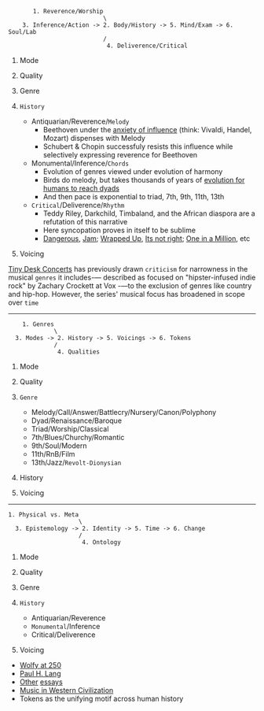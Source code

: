 ```
       1. Reverence/Worship
                           \
    3. Inference/Action -> 2. Body/History -> 5. Mind/Exam -> 6. Soul/Lab
                           /
                            4. Deliverence/Critical
```

1. Mode
2. Quality
3. Genre
4. `History`
   - Antiquarian/Reverence/`Melody`
     - Beethoven under the [anxiety of influence](https://en.wikipedia.org/wiki/The_Anxiety_of_Influence) (think: Vivaldi, Handel, Mozart) dispenses with Melody
     - Schubert & Chopin successfuly resists this influence while selectively expressing reverence for Beethoven
   - Monumental/Inference/`Chords`
     - Evolution of genres viewed under evolution of harmony
     - Birds do melody, but takes thousands of years of [evolution for humans to reach dyads](https://www.youtube.com/watch?v=8fHi36dvTdE)
     - And then pace is exponential to triad, 7th, 9th, 11th, 13th
   - `Critical`/Deliverence/`Rhythm`
     - Teddy Riley, Darkchild, Timbaland, and the African diaspora are a refutation of this narrative
     - Here syncopation proves in itself to be sublime
     - [Dangerous](https://www.youtube.com/watch?v=jr9uliNQwNA), [Jam](https://www.youtube.com/watch?v=JbHI1yI1Ndk); [Wrapped Up](https://www.youtube.com/watch?v=Vf2bsErnO0Q), [Its not right](https://www.youtube.com/watch?v=6J538b-OLRU); [One in a Million](https://www.youtube.com/watch?v=KKSz4NE6PwY), etc
     
5. Voicing

[Tiny Desk Concerts](https://en.wikipedia.org/wiki/List_of_Tiny_Desk_Concerts) has previously drawn `criticism` for narrowness in the musical `genres` it includes-— described as focused on "hipster-infused indie rock" by Zachary Crockett at Vox -—to the exclusion of genres like country and hip-hop. However, the series' musical focus has broadened in scope over `time`

---

```
    1. Genres
             \
  3. Modes -> 2. History -> 5. Voicings -> 6. Tokens
             /
              4. Qualities
```

1. Mode
2. Quality
3. `Genre`
   - Melody/Call/Answer/Battlecry/Nursery/Canon/Polyphony
   - Dyad/Renaissance/Baroque
   - Triad/Worship/Classical
   - 7th/Blues/Churchy/Romantic
   - 9th/Soul/Modern
   - 11th/RnB/Film
   - 13th/Jazz/`Revolt-Dionysian`
     
4. History
5. Voicing

---


```
1. Physical vs. Meta
                    \
  3. Epistemology -> 2. Identity -> 5. Time -> 6. Change
                    /
                     4. Ontology
```
1. Mode
2. Quality
3. Genre
4. `History`
   - Antiquarian/Reverence
   - `Monumental`/Inference
   - Critical/Deliverence
     
5. Voicing
   
- [Wolfy at 250](https://github.com/muzaale/muzaale.github.io/blob/main/bwv/music_mozart200.pdf)
- [Paul H. Lang](https://github.com/muzaale/muzaale.github.io/blob/main/bwv/music_paulhenrylang.pdf)
- [Other](https://github.com/muzaale/muzaale.github.io/blob/main/bwv/music_bach300.pdf) [essays](https://github.com/muzaale/muzaale.github.io/blob/main/bwv/music_handel300.pdf)
- [Music in Western Civilization](https://www.amazon.com/Music-Western-Civilization-P-Lang/dp/0393094286?ref_=ast_author_dp)
- Tokens as the unifying motif across human history




